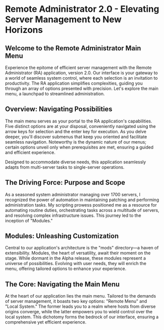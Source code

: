 # Remote Administrator 2.0 - Elevating Server Management to New Horizons

## Welcome to the Remote Administrator Main Menu
Experience the epitome of efficient server management with the Remote Administrator (RA) application, version 2.0. Our interface is your gateway to a world of seamless system control, where each selection is an invitation to productivity. The RA application simplifies complexities, guiding you through an array of options presented with precision. Let's explore the main menu, a launchpad to streamlined administration.

## Overview: Navigating Possibilities
The main menu serves as your portal to the RA application's capabilities. Five distinct options are at your disposal, conveniently navigated using the arrow keys for selection and the enter key for execution. As you delve deeper, you'll discover submenus that keep you oriented and facilitate seamless navigation. Noteworthy is the dynamic nature of our menus; certain options unveil only when prerequisites are met, ensuring a guided and efficient experience.

Designed to accommodate diverse needs, this application seamlessly adapts from multi-server tasks to single-server operations.

## The Driving Force: Purpose and Scope
As a seasoned system administrator managing over 1700 servers, I recognized the power of automation in maintaining patching and performing administration tasks. My scripting prowess positioned me as a resource for automating routine duties, orchestrating tasks across a multitude of servers, and resolving complex infrastructure issues. This journey led to the inception of "Modules."

## Modules: Unleashing Customization
Central to our application's architecture is the "mods" directory—a haven of extensibility. Modules, the heart of versatility, await their moment on the stage. While dormant in the Alpha release, these modules represent a universe of possibilities. Evolving with user needs, they will enrich the menu, offering tailored options to enhance your experience.

## The Core: Navigating the Main Menu
At the heart of our application lies the main menu. Tailored to the demands of server management, it boasts two key options: "Remote Menu" and "Local System." The former leads you to a realm where hosts from diverse origins converge, while the latter empowers you to wield control over the local system. This dichotomy forms the bedrock of our interface, ensuring a comprehensive yet efficient experience.
